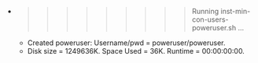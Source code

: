 * >>>>>>>>> Running inst-min-con-users-poweruser.sh ...
  * Created poweruser: Username/pwd = poweruser/poweruser.
  * Disk size = 1249636K. Space Used = 36K. Runtime = 00:00:00:00.
